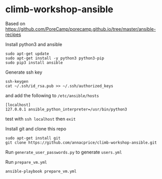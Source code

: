 # climb-workshop-ansible
Based on https://github.com/PoreCamp/porecamp.github.io/tree/master/ansible-recipes


Install python3 and ansible
```
sudo apt-get update
sudo apt-get install -y python3 python3-pip
sudo pip3 install ansible 
```

Generate ssh key
```
ssh-keygen
cat ~/.ssh/id_rsa.pub >> ~/.ssh/authorized_keys
```
and add the following to `/etc/ansible/hosts`
```
[localhost]
127.0.0.1 ansible_python_interpreter=/usr/bin/python3
```
test with `ssh localhost` then `exit`

Install git and clone this repo
```
sudo apt-get install git
git clone https://github.com/annacprice/climb-workshop-ansible.git
```

Run `generate_user_passwords.py` to generate `users.yml`

Run `prepare_vm.yml`
```
ansible-playbook prepare_vm.yml
```
